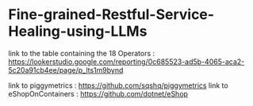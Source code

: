 # Fine-grained-Restful-Service-Healing-using-LLMs

link to the table containing the 18 Operators :
https://lookerstudio.google.com/reporting/0c685523-ad5b-4065-aca2-5c20a91cb4ee/page/p_lts1m9bynd

link to piggymetrics : https://github.com/sqshq/piggymetrics
link to eShopOnContainers : https://github.com/dotnet/eShop
